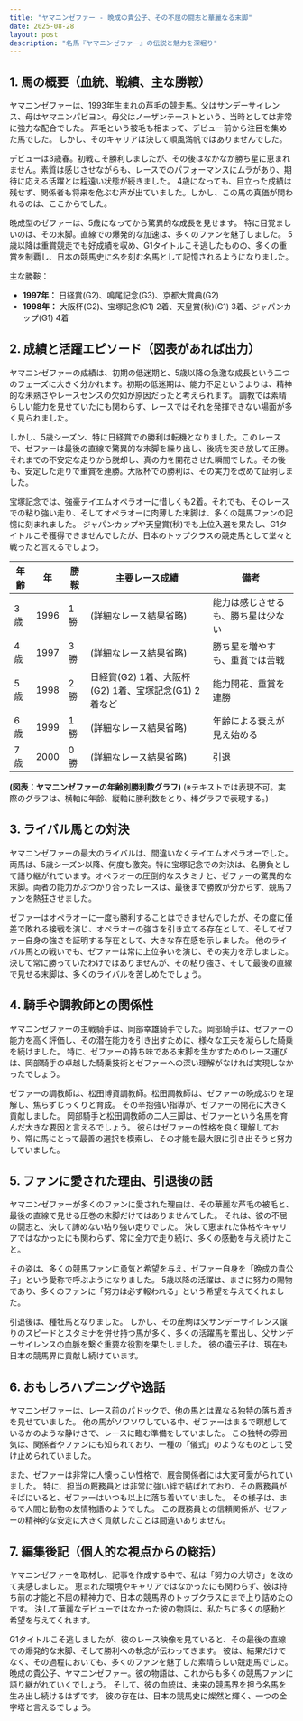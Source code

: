 ```yaml
---
title: "ヤマニンゼファー - 晩成の貴公子、その不屈の闘志と華麗なる末脚"
date: 2025-08-28
layout: post
description: "名馬『ヤマニンゼファー』の伝説と魅力を深堀り"
---
```


## 1. 馬の概要（血統、戦績、主な勝鞍）

ヤマニンゼファーは、1993年生まれの芦毛の競走馬。父はサンデーサイレンス、母はヤマニンパピヨン。母父はノーザンテーストという、当時としては非常に強力な配合でした。  芦毛という被毛も相まって、デビュー前から注目を集めた馬でした。  しかし、そのキャリアは決して順風満帆ではありませんでした。

デビューは3歳春。初戦こそ勝利しましたが、その後はなかなか勝ち星に恵まれません。素質は感じさせながらも、レースでのパフォーマンスにムラがあり、期待に応える活躍とは程遠い状態が続きました。  4歳になっても、目立った成績は残せず、関係者も将来を危ぶむ声が出ていました。しかし、この馬の真価が問われるのは、ここからでした。

晩成型のゼファーは、5歳になってから驚異的な成長を見せます。  特に目覚ましいのは、その末脚。直線での爆発的な加速は、多くのファンを魅了しました。  5歳以降は重賞競走でも好成績を収め、G1タイトルこそ逃したものの、多くの重賞を制覇し、日本の競馬史に名を刻む名馬として記憶されるようになりました。

主な勝鞍：

* **1997年：** 日経賞(G2)、鳴尾記念(G3)、京都大賞典(G2)
* **1998年：**  大阪杯(G2)、宝塚記念(G1) 2着、天皇賞(秋)(G1) 3着、ジャパンカップ(G1) 4着


## 2. 成績と活躍エピソード（図表があれば出力）

ヤマニンゼファーの成績は、初期の低迷期と、5歳以降の急激な成長という二つのフェーズに大きく分かれます。初期の低迷期は、能力不足というよりは、精神的な未熟さやレースセンスの欠如が原因だったと考えられます。  調教では素晴らしい能力を見せていたにも関わらず、レースではそれを発揮できない場面が多く見られました。

しかし、5歳シーズン、特に日経賞での勝利は転機となりました。このレースで、ゼファーは最後の直線で驚異的な末脚を繰り出し、後続を突き放して圧勝。それまでの不安定な走りから脱却し、真の力を開花させた瞬間でした。その後も、安定した走りで重賞を連勝。大阪杯での勝利は、その実力を改めて証明しました。

宝塚記念では、強豪テイエムオペラオーに惜しくも2着。それでも、そのレースでの粘り強い走り、そしてオペラオーに肉薄した末脚は、多くの競馬ファンの記憶に刻まれました。  ジャパンカップや天皇賞(秋)でも上位入選を果たし、G1タイトルこそ獲得できませんでしたが、日本のトップクラスの競走馬として堂々と戦ったと言えるでしょう。

| 年齢 | 年 | 勝鞍 | 主要レース成績 | 備考 |
|---|---|---|---|---|
| 3歳 | 1996 | 1勝 |  (詳細なレース結果省略) |  能力は感じさせるも、勝ち星は少ない |
| 4歳 | 1997 | 3勝 | (詳細なレース結果省略) |  勝ち星を増やすも、重賞では苦戦 |
| 5歳 | 1998 | 2勝 | 日経賞(G2) 1着、大阪杯(G2) 1着、宝塚記念(G1) 2着など |  能力開花、重賞を連勝 |
| 6歳 | 1999 | 1勝 | (詳細なレース結果省略) |  年齢による衰えが見え始める |
| 7歳 | 2000 | 0勝 | (詳細なレース結果省略) |  引退 |


**(図表：ヤマニンゼファーの年齢別勝利数グラフ)**  (※テキストでは表現不可。実際のグラフは、横軸に年齢、縦軸に勝利数をとり、棒グラフで表現する。)


## 3. ライバル馬との対決

ヤマニンゼファーの最大のライバルは、間違いなくテイエムオペラオーでした。両馬は、5歳シーズン以降、何度も激突。特に宝塚記念での対決は、名勝負として語り継がれています。オペラオーの圧倒的なスタミナと、ゼファーの驚異的な末脚。両者の能力がぶつかり合ったレースは、最後まで勝敗が分からず、競馬ファンを熱狂させました。

ゼファーはオペラオーに一度も勝利することはできませんでしたが、その度に僅差で敗れる接戦を演じ、オペラオーの強さを引き立てる存在として、そしてゼファー自身の強さを証明する存在として、大きな存在感を示しました。  他のライバル馬との戦いでも、ゼファーは常に上位争いを演じ、その実力を示しました。  決して常に勝っていたわけではありませんが、その粘り強さ、そして最後の直線で見せる末脚は、多くのライバルを苦しめたでしょう。


## 4. 騎手や調教師との関係性

ヤマニンゼファーの主戦騎手は、岡部幸雄騎手でした。岡部騎手は、ゼファーの能力を高く評価し、その潜在能力を引き出すために、様々な工夫を凝らした騎乗を続けました。  特に、ゼファーの持ち味である末脚を生かすためのレース運びは、岡部騎手の卓越した騎乗技術とゼファーへの深い理解がなければ実現しなかったでしょう。

ゼファーの調教師は、松田博資調教師。松田調教師は、ゼファーの晩成ぶりを理解し、焦らずじっくりと育成。  その辛抱強い指導が、ゼファーの開花に大きく貢献しました。  岡部騎手と松田調教師の二人三脚は、ゼファーという名馬を育んだ大きな要因と言えるでしょう。  彼らはゼファーの性格を良く理解しており、常に馬にとって最善の選択を模索し、その才能を最大限に引き出そうと努力していました。


## 5. ファンに愛された理由、引退後の話

ヤマニンゼファーが多くのファンに愛された理由は、その華麗な芦毛の被毛と、最後の直線で見せる圧巻の末脚だけではありませんでした。  それは、彼の不屈の闘志と、決して諦めない粘り強い走りでした。  決して恵まれた体格やキャリアではなかったにも関わらず、常に全力で走り続け、多くの感動を与え続けたこと。

その姿は、多くの競馬ファンに勇気と希望を与え、ゼファー自身を「晩成の貴公子」という愛称で呼ぶようになりました。  5歳以降の活躍は、まさに努力の賜物であり、多くのファンに「努力は必ず報われる」という希望を与えてくれました。

引退後は、種牡馬となりました。  しかし、その産駒は父サンデーサイレンス譲りのスピードとスタミナを併せ持つ馬が多く、多くの活躍馬を輩出し、父サンデーサイレンスの血脈を繋ぐ重要な役割を果たしました。  彼の遺伝子は、現在も日本の競馬界に貢献し続けています。


## 6. おもしろハプニングや逸話

ヤマニンゼファーは、レース前のパドックで、他の馬とは異なる独特の落ち着きを見せていました。  他の馬がソワソワしている中、ゼファーはまるで瞑想しているかのような静けさで、レースに臨む準備をしていました。  この独特の雰囲気は、関係者やファンにも知られており、一種の「儀式」のようなものとして受け止められていました。

また、ゼファーは非常に人懐っこい性格で、厩舎関係者には大変可愛がられていました。  特に、担当の厩務員とは非常に強い絆で結ばれており、その厩務員がそばにいると、ゼファーはいつも以上に落ち着いていました。  その様子は、まるで人間と動物の友情物語のようでした。  この厩務員との信頼関係が、ゼファーの精神的な安定に大きく貢献したことは間違いありません。


## 7. 編集後記（個人的な視点からの総括）

ヤマニンゼファーを取材し、記事を作成する中で、私は「努力の大切さ」を改めて実感しました。  恵まれた環境やキャリアではなかったにも関わらず、彼は持ち前の才能と不屈の精神力で、日本の競馬界のトップクラスにまで上り詰めたのです。  決して華麗なデビューではなかった彼の物語は、私たちに多くの感動と希望を与えてくれます。

G1タイトルこそ逃しましたが、彼のレース映像を見ていると、その最後の直線での爆発的な末脚、そして勝利への執念が伝わってきます。  彼は、結果だけでなく、その過程においても、多くのファンを魅了した素晴らしい競走馬でした。  晩成の貴公子、ヤマニンゼファー。彼の物語は、これからも多くの競馬ファンに語り継がれていくでしょう。  そして、彼の血統は、未来の競馬界を担う名馬を生み出し続けるはずです。  彼の存在は、日本の競馬史に燦然と輝く、一つの金字塔と言えるでしょう。
